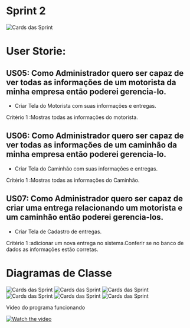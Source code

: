 # Sprint 2
![Cards das Sprint](https://cdn.discordapp.com/attachments/748503719519322153/775169676464095283/unknown.png)

# User Storie:

## US05: Como Administrador quero ser capaz de ver todas as informações de um motorista da minha empresa então poderei gerencia-lo.

 -  Criar Tela do Motorista com suas informações e entregas.
 
   Critério 1 :Mostras todas as informações do motorista.
   
## US06: Como Administrador quero ser capaz de ver todas as informações de um caminhão da minha empresa então poderei gerencia-lo.

 -  Criar Tela do Caminhão com suas informações e entregas.
 
   Critério 1 :Mostras todas as informações do Caminhão.
   
   
## US07: Como Administrador quero ser capaz de criar uma entrega relacionando um motorista e um caminhão então poderei gerencia-los.

 -  Criar Tela de Cadastro de entregas.
 
   Critério 1 :adicionar um nova entrega no sistema.Conferir se no banco de dados as informações estão corretas.
   
# Diagramas de Classe
![Cards das Sprint](https://cdn.discordapp.com/attachments/748503719519322153/775159709157163048/unknown.png)
![Cards das Sprint](https://cdn.discordapp.com/attachments/748503719519322153/775159790191378452/unknown.png)
![Cards das Sprint](https://cdn.discordapp.com/attachments/748503719519322153/775159856872292392/unknown.png)
![Cards das Sprint](https://cdn.discordapp.com/attachments/748503719519322153/775159913579413514/unknown.png)
![Cards das Sprint](https://cdn.discordapp.com/attachments/748503719519322153/775159982752268298/unknown.png)
![Cards das Sprint](https://cdn.discordapp.com/attachments/748503719519322153/775160592822173706/unknown.png)


Vídeo do programa funcionando

[![Watch the video](https://cdn.discordapp.com/attachments/748503719519322153/767501698360672256/unknown.png)](https://drive.google.com/file/d/1SGyTxG4Z9723u_FH5SWndtdmvuLje1AI/view?usp=sharing)







